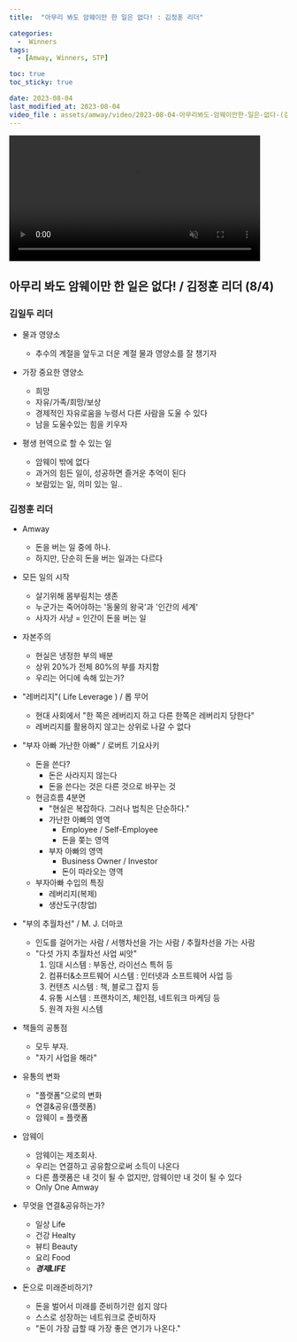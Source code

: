 ```yaml
---
title:  "아무리 봐도 암웨이만 한 일은 없다! : 김정훈 리더" 

categories:
  -  Winners
tags:
  - [Amway, Winners, STP]

toc: true
toc_sticky: true

date: 2023-08-04
last_modified_at: 2023-08-04
video_file : assets/amway/video/2023-08-04-아무리봐도-암웨이만한-일은-없다-(김정훈 리더).mp4
---
```



<video width="90%" muted autoplay controls>
    <source src="{{ page.video_file | relative_url }}" type="video/mp4">
</video>


## 아무리 봐도 암웨이만 한 일은 없다! / 김정훈 리더 (8/4)

### 김일두 리더
+ 물과 영양소
  - 추수의 계절을 앞두고 더운 계절 물과 영양소를 잘 챙기자

+ 가장 중요한 영양소
  - 희망
  - 자유/가족/희망/보상
  - 경제적인 자유로움을 누령서 다른 사람을 도울 수 있다
  - 남을 도울수있는 힘을 키우자

+ 평생 현역으로 할 수 있는 일
  - 암웨이 밖에 없다
  - 과거의 힘든 일이, 성공하면 즐거운 추억이 된다
  - 보람있는 일, 의미 있는 일..


### 김정훈 리더
+ Amway
  - 돈을 버는 일 중에 하나.
  - 하지만, 단순히 돈을 버는 일과는 다르다

+ 모든 일의 시작
  - 살기위해 몸부림치는 생존
  - 누군가는 죽어야하는 '동물의 왕국'과 '인간의 세계'
  - 사자가 사냥 = 인간이 돈을 버는 일

+ 자본주의
  - 현실은 냉정한 부의 배분
  - 상위 20%가 전체 80%의 부를 차지함
  - 우리는 어디에 속해 있는가?

+ "레버리지"( Life Leverage ) / 롭 무어
  - 현대 사회에서 "한 쪽은 레버리지 하고 다른 한쪽은 레버리지 당한다"
  - 레버리지를 활용하지 않고는 상위로 나갈 수 없다

+ "부자 아빠 가난한 아빠" / 로버트 기요사키
  - 돈을 쓴다?
    - 돈은 사라지지 않는다
    - 돈을 쓴다는 것은 다른 것으로 바꾸는 것
  - 현금흐름 4분면
    - "현실은 복잡하다. 그러나 법칙은 단순하다."
    - 가난한 아빠의 영역
      - Employee / Self-Employee
      - 돈을 쫒는 영역
    - 부자 아빠의 영역
      - Business Owner / Investor
      - 돈이 따라오는 영역
  - 부자아빠 수입의 특징
    - 레버리지(복제)
    - 생산도구(창업)

+ "부의 추월차선" / M. J. 더마코
  - 인도를 걸어가는 사람 / 서행차선을 가는 사람 / 추월차선을 가는 사람
  - "다섯 가지 추월차선 사업 씨앗"
    1. 임대 시스템 : 부동산, 라이선스 특허 등
    2. 컴퓨터&소프트웨어 시스템 : 인터넷과 소프트웨어 사업 등
    3. 컨텐츠 시스템 : 책, 블로그 잡지 등
    4. 유통 시스템 : 프랜차이즈, 체인점, 네트워크 마케딩 등
    5. 원격 자원 시스템

+ 책들의 공통점
  - 모두 부자.
  - "자기 사업을 해라"

+ 유통의 변화
  - "플랫폼"으로의 변화
  - 연결&공유(플랫폼)
  - 암웨이 = 플랫폼

+ 암웨이
  - 암웨이는 제조회사.
  - 우리는 연결하고 공유함으로써 소득이 나온다
  - 다른 플랫폼은 내 것이 될 수 없지만, 암웨이만 내 것이 될 수 있다
  - Only One Amway

+ 무엇을 연결&공유하는가?
  - 일상 Life
  - 건강 Healty
  - 뷰티 Beauty
  - 요리 Food
  - ***경제LIFE***

+ 돈으로 미래준비하기?
  - 돈을 벌어서 미래를 준비하기란 쉽지 않다
  - 스스로 성장하는 네트워크로 준비하자
  - "돈이 가장 급할 때 가장 좋은 연기가 나온다."


